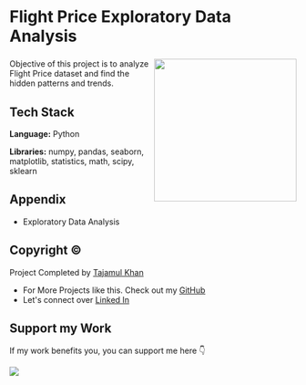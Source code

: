 # Flight Price Exploratory Data Analysis

###

<img align="right" height="250" src="https://export-download.canva.com/j0g_k/DAFgolj0g_k/557/0/0008-8558359608230648354.jpg?X-Amz-Algorithm=AWS4-HMAC-SHA256&X-Amz-Credential=AKIAJHKNGJLC2J7OGJ6Q%2F20230624%2Fus-east-1%2Fs3%2Faws4_request&X-Amz-Date=20230624T074331Z&X-Amz-Expires=7640&X-Amz-Signature=88ad59b74df76eb7feff0768dd2320158910900a73729d71aca64a0242c4c6c7&X-Amz-SignedHeaders=host&response-content-disposition=attachment%3B%20filename%2A%3DUTF-8%27%27Flight%2520price%2520EDA.jpg&response-expires=Sat%2C%2024%20Jun%202023%2009%3A50%3A51%20GMT"/>

###

Objective of this project is to analyze Flight Price dataset and find the hidden patterns and trends.

## Tech Stack

**Language:** Python

**Libraries:** numpy, pandas, seaborn, matplotlib, statistics, math, scipy, sklearn

## Appendix

* Exploratory Data Analysis

## Copyright ©

Project Completed by [Tajamul Khan](https://github.com/tajamulk2)
* For More Projects like this. Check out my [GitHub](https://github.com/tajamulk2)
* Let's connect over [Linked In](https://www.linkedin.com/in/tajamulk2/)

## Support my Work

If my work benefits you, you can support me here 👇 

<a href="https://www.buymeacoffee.com/tajamulk2"><img src="https://img.buymeacoffee.com/button-api/?text=Buy me a Coffee&emoji=&slug=tajamulk2&button_colour=ffdd00&font_colour=000000&font_family=Bree&outline_colour=000000&coffee_colour=ffffff" /></a> 
